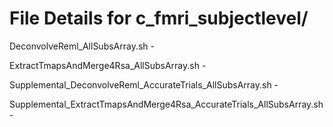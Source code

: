 # File Details for c_fmri_subjectlevel/

DeconvolveReml_AllSubsArray.sh - 

ExtractTmapsAndMerge4Rsa_AllSubsArray.sh - 

Supplemental_DeconvolveReml_AccurateTrials_AllSubsArray.sh - 

Supplemental_ExtractTmapsAndMerge4Rsa_AccurateTrials_AllSubsArray.sh - 


